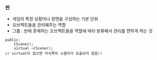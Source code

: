 ### 씬
- 게임의 특정 상황이나 장면을 구성하는 기본 단위
- 오브젝트들을 관리해주는 역할
- 그룹 : 씬에 존재하는 오브젝트들을 역할에 따라 분류해서 관리를 편하게 하는 것

```
public:
	CScene();
	virtual ~CScene();
// virtual이 없으면 자식쪽의 소멸자가 호출되지 않음!!
```
